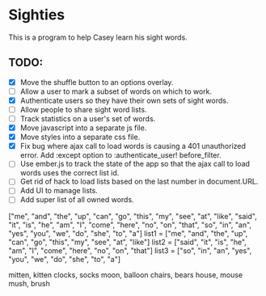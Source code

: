 # Sighties

This is a program to help Casey learn his sight words.

## TODO:

- [x] Move the shuffle button to an options overlay.
- [ ] Allow a user to mark a subset of words on which to work.
- [x] Authenticate users so they have their own sets of sight words.
- [ ] Allow people to share sight word lists.
- [ ] Track statistics on a user's set of words.
- [x] Move javascript into a separate js file.
- [x] Move styles into a separate css file.
- [x] Fix bug where ajax call to load words is causing a 401
  unauthorized error. Add :except option to :authenticate_user!
before_filter.
- [ ] Use ember.js to track the state of the app so that the ajax call
  to load words uses the correct list id.
- [ ] Get rid of hack to load lists based on the last number in
  document.URL.
- [ ] Add UI to manage lists.
- [ ] Add super list of all owned words.

["me", "and", "the", "up", "can", "go", "this", "my", "see", "at", "like", "said", "it", "is", "he", "am", "I", "come", "here", "no", "on", "that", "so", "in", "an", "yes", "you", "we", "do", "she", "to", "a"]
list1 = ["me", "and", "the", "up", "can", "go", "this", "my", "see", "at", "like"] 
list2 = ["said", "it", "is", "he", "am", "I", "come", "here", "no", "on", "that"] 
list3 = ["so", "in", "an", "yes", "you", "we", "do", "she", "to", "a"] 

mitten, kitten
clocks, socks
moon, balloon
chairs, bears
house, mouse
mush, brush

